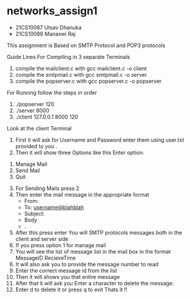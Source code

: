 # networks_assign1
- 21CS10087 Utsav Dhanuka
- 21CS10088 Manaswi Raj

This assignment is Based on SMTP Protocol and POP3 protocols

Guide Lines For Compiling in 3 separate Terminals

1) compile the mailclient.c with gcc mailclient.c -o client
2) compile the smtpmail.c with gcc smtpmail.c -o server
3) compile the popserver.c with gcc popserver.c -o popserver

For Running follow the steps in order 
1) ./popserver 120
2) ./server  8000
3) ./client 127.0.0.1 8000 120

Look at the client Terminal 
1) First it will ask for Username and Password enter them using user.txt provided to you .
2) Then it will show three Options like this
   Enter option:
1. Manage Mail
2. Send Mail
3. Quit

3) For Sending Mails press 2
4) Then enter the mail message in the appropriate format
   - From: <SendersMail>
   - To: <username@blahblah>
   - Subject: <Enter Subject>
   - Body
   - .
5) After this press enter You will SMTP protocols messages both in the client and server side
6) If you press option 1 for manage mail
7) You will see the list of message list in the mail box in the format
   MessageID <sendersMAil> RecieveTime <Subject>
8) It will also ask you to provide the message number to read
9) Enter the correct message id from the list
10) Then it will shows you that entire message
11) After that it will ask you Enter a character to delete the message: 
12) Enter d to delete it or press q to exit
    Thats it !!
